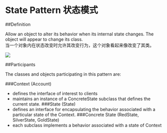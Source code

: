 # State Pattern 状态模式
##Definition

Allow an object to alter its behavior when its internal state changes. The object will appear to change its class.
<br>当一个对象内在状态改变时允许其改变行为，这个对象看起来像改变了其类。

![](https://github.com/QianMo/Unity-Design-Pattern/blob/master/UML_Picture/state.gif)


##Participants

The classes and objects participating in this pattern are:

###Context  (Account)
* defines the interface of interest to clients
* maintains an instance of a ConcreteState subclass that defines the current state.
###State  (State)
* defines an interface for encapsulating the behavior associated with a particular state of the Context.
###Concrete State  (RedState, SilverState, GoldState)
* each subclass implements a behavior associated with a state of Context

